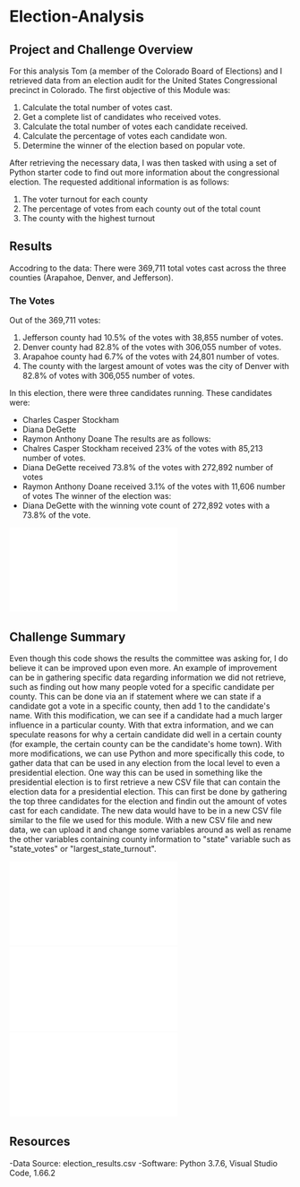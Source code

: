 # Election-Analysis

## Project and Challenge Overview
  For this analysis Tom (a member of the Colorado Board of Elections) and I retrieved data from an election audit for the United States Congressional precinct in Colorado. The first objective of this Module was:
1. Calculate the total number of votes cast.
2. Get a complete list of candidates who received votes.
3. Calculate the total number of votes each candidate received. 
4. Calculate the percentage of votes each candidate won.
5. Determine the winner of the election based on popular vote.

  After retrieving the necessary data, I was then tasked with using a set of Python starter code to find out more information about the congressional election. The requested additional information is as follows:
1. The voter turnout for each county
2. The percentage of votes from each county out of the total count
3. The county with the highest turnout 

## Results
Accodring to the data: 
There were 369,711 total votes cast across the three counties (Arapahoe, Denver, and Jefferson). 
###  The Votes
Out of the 369,711 votes: 
1. Jefferson county had 10.5% of the votes with 38,855 number of votes.
2. Denver county had  82.8% of the votes with 306,055 number of votes.
3. Arapahoe county had 6.7% of the votes with 24,801 number of votes. 
4. The county with the largest amount of votes was the city of Denver with 82.8% of votes with 306,055 number of votes.

In this election, there were three candidates running. These candidates were:
  - Charles Casper Stockham 
  - Diana DeGette
  - Raymon Anthony Doane
The results are as follows:
  - Chalres Casper Stockham received 23% of the votes with 85,213 number of votes.
  - Diana DeGette received 73.8% of the votes with 272,892 number of votes 
  - Raymon Anthony Doane received 3.1% of the votes with 11,606 number of votes
The winner of the election was:
  - Diana DeGette with the winning vote count of 272,892 votes  with a 73.8% of the vote.

![Election_Results](./Election-Analysis/Analysis/election_results.txt)
  

## Challenge Summary 
  Even though this code shows the results the committee was asking for, I do believe it can be improved upon even more. An example of improvement can be in gathering specific data regarding information we did not retrieve, such as finding out how many people voted for a specific candidate per county. This can be done via an if statement where we can state if a candidate got a vote in a specific county, then add 1 to the candidate's name. With this modification, we can see if a candidate had a much larger influence in a particular county. With that extra information, and we can speculate reasons for why a certain candidate did well in a certain county (for example, the certain county can be the candidate's home town).
  With more modifications, we can use Python and more specifically this code, to gather data that can be used in any election from the local level to even a presidential election. One way this can be used in something like the presidential election is to first retrieve a new CSV file that can contain the election data for a presidential election. This can first be done by gathering the top three candidates for the election and findin out the amount of votes cast for each candidate. The new data would have to be in a new CSV file similar to the file we used for this module.  With a new CSV file and new data, we can upload it and change some variables around as well as rename the other variables containing county information to "state" variable such as "state_votes" or "largest_state_turnout". 
  
![Code](./Election-Analysis/Analysis/Python_Code_(1).pdf)
![Code](./Election-Analysis/Analysis/Python_Code_(2).pdf)
![Code](./Election-Analysis/Analysis/Python_Code_(3).pdf)

## Resources 
-Data Source: election_results.csv
-Software: Python 3.7.6, Visual Studio Code, 1.66.2
